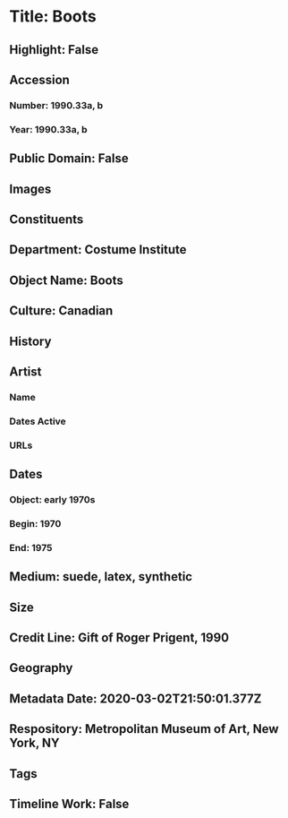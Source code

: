 # Title: Boots
## Highlight: False
## Accession
### Number: 1990.33a, b
### Year: 1990.33a, b
## Public Domain: False
## Images
## Constituents
## Department: Costume Institute
## Object Name: Boots
## Culture: Canadian
## History
## Artist
### Name
### Dates Active
### URLs
## Dates
### Object: early 1970s
### Begin: 1970
### End: 1975
## Medium: suede, latex, synthetic
## Size
## Credit Line: Gift of Roger Prigent, 1990
## Geography
## Metadata Date: 2020-03-02T21:50:01.377Z
## Respository: Metropolitan Museum of Art, New York, NY
## Tags
## Timeline Work: False